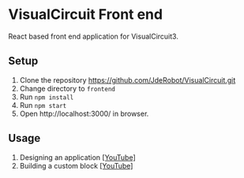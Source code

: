 # VisualCircuit Front end

React based front end application for VisualCircuit3. 

## Setup 

1. Clone the repository https://github.com/JdeRobot/VisualCircuit.git
3. Change directory to `frontend`
4. Run `npm install`
5. Run `npm start`
6. Open http://localhost:3000/ in browser.



## Usage

1. Designing an application [\[YouTube\]](https://www.youtube.com/watch?v=uK725Y-Y9_c)
2. Building a custom block [\[YouTube\]](https://www.youtube.com/watch?v=haW_oEOjKh8)